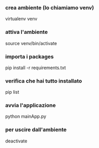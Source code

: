 ### crea ambiente (lo chiamiamo venv)
virtualenv venv

### attiva l'ambiente
source venv/bin/activate

### importa i packages
pip install -r requirements.txt

### verifica che hai tutto installato
pip list

### avvia l'applicazione
python mainApp.py

### per uscire dall'ambiente
deactivate
